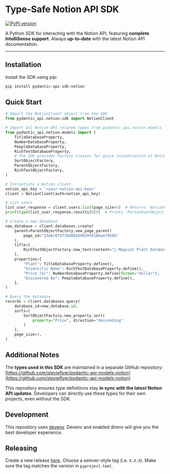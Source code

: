 # Type-Safe Notion API SDK

[![PyPI version](https://img.shields.io/pypi/v/pydantic-api-sdk-notion)](https://pypi.org/project/pydantic-api-sdk-notion/)

A Python SDK for interacting with the Notion API, featuring **complete IntelliSense support**. Always **up-to-date** with the latest Notion API documentation.

---

## Installation

Install the SDK using pip:

```bash
pip install pydantic-api-sdk-notion
```

## Quick Start

```python
# Import the NotionClient object from the SDK
from pydantic_api.notion.sdk import NotionClient

# Import all Notion-API related types from pydantic_api.notion.models
from pydantic_api.notion.models import (
    TitleDatabaseProperty,
    NumberDatabaseProperty,
    PeopleDatabaseProperty,
    RichTextDatabaseProperty,
    # The SDK provides Factory classes for quick instantiation of Notion API objects
    SortObjectFactory,
    ParentObjectFactory,
    RichTextObjectFactory,
)

# Instantiate a Notion client
notion_api_key = '<your-notion-api-key>'
client = NotionClient(auth=notion_api_key)

# List users
list_user_response = client.users.list(page_size=5)  # Returns `NotionPaginatedData[UserObject]`
print(type(list_user_response.results[0]))  # Prints 'PersonUserObject' or 'BotUserObject'

# Create a new database
new_database = client.databases.create(
    parent=ParentObjectFactory.new_page_parent(
        page_id="13e6c6f3f38d80269039f0186aaf95bb"
    ),
    title=[
        RichTextObjectFactory.new_text(content="🌿 Magical Plant Database"),
    ],
    properties={
        "Plant": TitleDatabaseProperty.define(),
        "Scientific Name": RichTextDatabaseProperty.define(),
        "Price ($)": NumberDatabaseProperty.define(format="dollar"),
        "Discovered By": PeopleDatabaseProperty.define(),
    },
)

# Query the database
records = client.databases.query(
    database_id=new_database.id,
    sorts=[
        SortObjectFactory.new_property_sort(
            property="Price", direction="descending"
        )
    ],
    page_size=3,
)
```

## Additional Notes

The **types used in this SDK** are maintained in a separate GitHub repository:  
[https://github.com/stevieflyer/pydantic-api-models-notion](https://github.com/stevieflyer/pydantic-api-models-notion)

This repository ensures type definitions stay **in sync with the latest Notion API updates**. Developers can directly use these types for their own projects, even without the SDK.

## Development

This repository uses [devenv](https://devenv.sh/). Devenv and enabled direnv will give you the best developer experience.

## Releasing

Create a new release [here](https://github.com/stevieflyer/pydantic-api-models-notion/releases/new).
Choose a semver-style tag (i.e. `X.X.X`). Make sure the tag matches the version in `pyproject.toml`.
